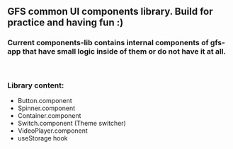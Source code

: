 ## GFS common UI components library. Build for practice and having fun :)

### Current components-lib contains internal components of gfs-app that have small logic inside of them or do not have it at all.

<br/>

### **Library content**:

- Button.component
- Spinner.component
- Container.component
- Switch.component (Theme switcher)
- VideoPlayer.component
- useStorage hook
